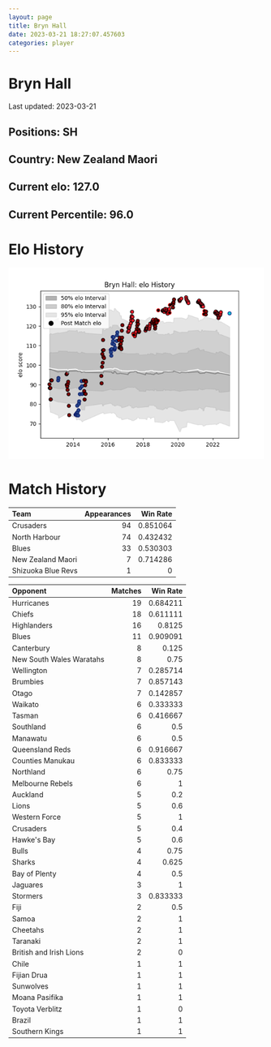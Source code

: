 ```yaml
---  
layout: page  
title: Bryn Hall  
date: 2023-03-21 18:27:07.457603  
categories: player  
---
```

# Bryn Hall


Last updated: 2023-03-21
## Positions: SH

## Country: New Zealand Maori

## Current elo: 127.0

## Current Percentile: 96.0

# Elo History


![elo history](history_BrynHall.png)
# Match History


| Team               |   Appearances |   Win Rate |
|:-------------------|--------------:|-----------:|
| Crusaders          |            94 |   0.851064 |
| North Harbour      |            74 |   0.432432 |
| Blues              |            33 |   0.530303 |
| New Zealand Maori  |             7 |   0.714286 |
| Shizuoka Blue Revs |             1 |   0        |

| Opponent                 |   Matches |   Win Rate |
|:-------------------------|----------:|-----------:|
| Hurricanes               |        19 |   0.684211 |
| Chiefs                   |        18 |   0.611111 |
| Highlanders              |        16 |   0.8125   |
| Blues                    |        11 |   0.909091 |
| Canterbury               |         8 |   0.125    |
| New South Wales Waratahs |         8 |   0.75     |
| Wellington               |         7 |   0.285714 |
| Brumbies                 |         7 |   0.857143 |
| Otago                    |         7 |   0.142857 |
| Waikato                  |         6 |   0.333333 |
| Tasman                   |         6 |   0.416667 |
| Southland                |         6 |   0.5      |
| Manawatu                 |         6 |   0.5      |
| Queensland Reds          |         6 |   0.916667 |
| Counties Manukau         |         6 |   0.833333 |
| Northland                |         6 |   0.75     |
| Melbourne Rebels         |         6 |   1        |
| Auckland                 |         5 |   0.2      |
| Lions                    |         5 |   0.6      |
| Western Force            |         5 |   1        |
| Crusaders                |         5 |   0.4      |
| Hawke's Bay              |         5 |   0.6      |
| Bulls                    |         4 |   0.75     |
| Sharks                   |         4 |   0.625    |
| Bay of Plenty            |         4 |   0.5      |
| Jaguares                 |         3 |   1        |
| Stormers                 |         3 |   0.833333 |
| Fiji                     |         2 |   0.5      |
| Samoa                    |         2 |   1        |
| Cheetahs                 |         2 |   1        |
| Taranaki                 |         2 |   1        |
| British and Irish Lions  |         2 |   0        |
| Chile                    |         1 |   1        |
| Fijian Drua              |         1 |   1        |
| Sunwolves                |         1 |   1        |
| Moana Pasifika           |         1 |   1        |
| Toyota Verblitz          |         1 |   0        |
| Brazil                   |         1 |   1        |
| Southern Kings           |         1 |   1        |